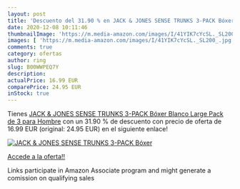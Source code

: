 ```yaml
---
layout: post
title: 'Descuento del 31.90 % en JACK & JONES SENSE TRUNKS 3-PACK Bóxer  '
date: 2020-12-08 10:11:46
thumbnailImage: 'https://m.media-amazon.com/images/I/41YIK7cYcSL._SL200_.jpg'
images: [ 'https://m.media-amazon.com/images/I/41YIK7cYcSL._SL200_.jpg' ]
comments: true
category: ofertas
author: ring
slug: B00WWPEQ7Y
description:
actualPrice: 16.99 EUR
comparePrice: 24.95 EUR
inStock: true
---
```


Tienes [JACK & JONES SENSE TRUNKS 3-PACK Bóxer  Blanco  Large  Pack de 3  para Hombre](https://www.amazon.es/dp/B00WWPEQ7Y/?tag=tolees-21) con un 31.90 % de descuento con precio de oferta de 16.99 EUR (original: 24.95 EUR) en el siguiente enlace!

[![JACK & JONES SENSE TRUNKS 3-PACK Bóxer  ](https://m.media-amazon.com/images/I/41YIK7cYcSL._SL200_.jpg)](https://www.amazon.es/dp/B00WWPEQ7Y/?tag=tolees-21)

[Accede a la oferta!!](https://www.amazon.es/dp/B00WWPEQ7Y/?tag=tolees-21)

Links participate in Amazon Associate program and might generate a comission on qualifying sales


